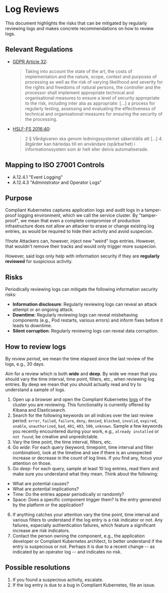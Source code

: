 # Log Reviews

This document highlights the risks that can be mitigated by regularly reviewing logs and makes concrete recommendations on how to review logs.

## Relevant Regulations

* [GDPR Article 32](https://gdpr-info.eu/art-32-gdpr/):

    > Taking into account the state of the art, the costs of implementation and the nature, scope, context and purposes of processing as well as the risk of varying likelihood and severity for the rights and freedoms of natural persons, the controller and the processor shall implement appropriate technical and organisational measures to ensure a level of security appropriate to the risk, including inter alia as appropriate:
    > [...]
    > a process for regularly testing, assessing and evaluating the effectiveness of technical and organisational measures for ensuring the security of the processing.

* [HSLF-FS 2016:40](https://www.socialstyrelsen.se/regler-och-riktlinjer/foreskrifter-och-allmanna-rad/konsoliderade-foreskrifter/201640-om-journalforing-och-behandling-av-personuppgifter-i-halso--och-sjukvarden/):

    > 2 § Vårdgivaren ska genom ledningssystemet säkerställa att
    > [...]
    > 4. åtgärder kan härledas till en användare (spårbarhet) i informationssystem som är helt eller delvis automatiserade.

## Mapping to ISO 27001 Controls

- A.12.4.1 "Event Logging"
- A.12.4.3 "Administrator and Operator Logs"

## Purpose

Compliant Kubernetes captures application logs and audit logs in a tamper-proof logging environment, which we call the service cluster. By "tamper-proof", we mean that even a complete compromise of production infrastructure does not allow an attacker to erase or change existing log entries, as would be required to hide their activity and avoid suspecion.

!!!note
    Attackers can, however, inject new "weird" logs entries. However, that wouldn't remove their tracks and would only trigger more suspecion.

However, said logs only help with information security if they are **regularly reviewed** for suspicious activity.

## Risks

Periodically reviewing logs can mitigate the following information security risks:

* **Information disclosure**: Regularly reviewing logs can reveal an attack attempt or an ongoing attack.
* **Downtime**: Regularly reviewing logs can reveal misbehaving components (e.g., Pod restarts, various errors) and inform fixes before it leads to downtime.
* **Silent corruption**: Regularly reviewing logs can reveal data corruption.

## How to review logs

By *review period*, we mean the time elapsed since the last review of the logs, e.g., 30 days.

Aim for a review which is both **wide** and **deep**. By wide we mean that you should vary the time interval, time point, filters, etc., when reviewing log entries. By deep we mean that you should actually read and try to understand a sample of logs.

1. Open up a browser and open the Compliant Kubernetes [logs](/user-guide/logs/) of the cluster you are reviewing. This functionality is currently offered by Kibana and Elasticsearch.
2. Search for the following keywords on all indices over the last review period: `error`, `failed`, `failure`, `deny`, `denied`, `blocked`, `invalid`, `expired`, `unable`, `unauthorized`, `bad`, `401`, `403`, `500`, `unknown`. Sample a few keywords you recently encountered during your work, e.g., `already installed` or `not found`; be creative and unpredictable.
3. Vary the time point, the time interval, filters, etc.
4. Go *wide*: For each query (keyword, timepoint, time interval and filter combination), look at the timeline and see if there is an unexpected increase or decrease in the count of log lines. If you find any, focus your attention on those.
5. Go *deep*: For each query, sample at least 10 log entries, read them and make sure you understand what they mean. Think about the following:
  * What are potential causes?
  * What are potential implications?
  * Time: Do the entries appear periodically or randomly?
  * Space: Does a specific component trigger them? Is the entry generated by the platform or the application?
6. If anything catches your attention vary the time point, time interval and various filters to understand if the log entry is a risk indicator or not. Any failures, especially authentication failures, which feature a significant increase are risk indicators.
7. Contact the person owning the component, e.g., the application developer or Compliant Kubernetes architect, to better understand if the entry is suspecious or not. Perhaps it is due to a recent change -- as indicated by an operator log -- and indicates no risk.

## Possible resolutions

1. If you found a suspecious activity, escalate.
2. If the log entry is due to a bug in Compliant Kubernetes, file an issue.
